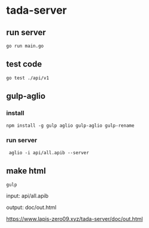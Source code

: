 # tada-server

## run server

```shell
go run main.go
```

## test code

```shell
go test ./api/v1
```

## gulp-aglio

### install

```shell
npm install -g gulp aglio gulp-aglio gulp-rename
```

### run server

```shell
 aglio -i api/all.apib --server
```

## make html

```shell
gulp
```

input: api/all.apib

output: doc/out.html

https://www.lapis-zero09.xyz/tada-server/doc/out.html
